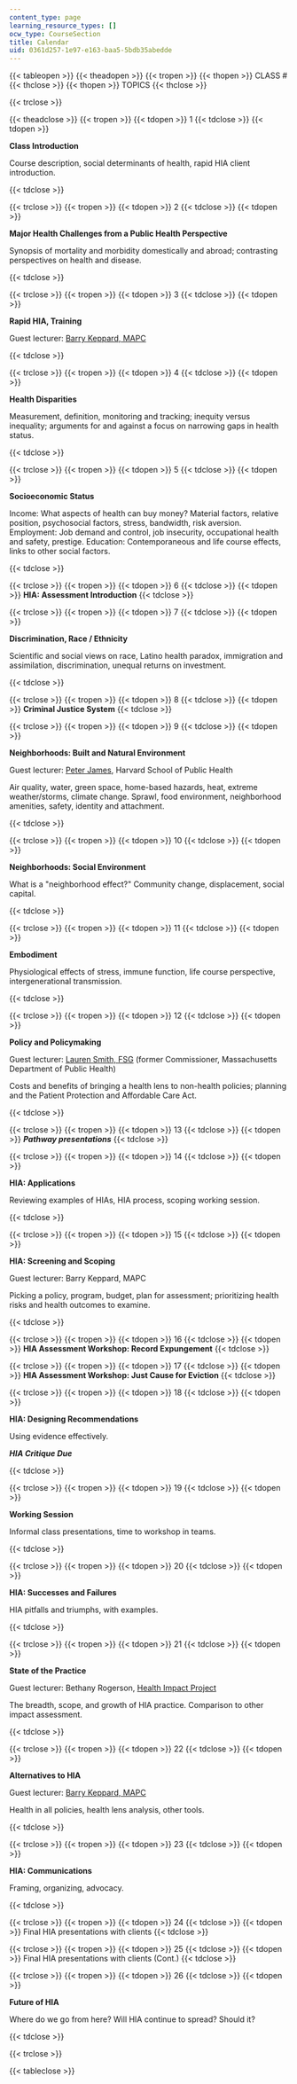 ```yaml
---
content_type: page
learning_resource_types: []
ocw_type: CourseSection
title: Calendar
uid: 0361d257-1e97-e163-baa5-5bdb35abedde
---
```


{{< tableopen >}}
{{< theadopen >}}
{{< tropen >}}
{{< thopen >}}
CLASS #
{{< thclose >}}
{{< thopen >}}
TOPICS
{{< thclose >}}

{{< trclose >}}

{{< theadclose >}}
{{< tropen >}}
{{< tdopen >}}
1
{{< tdclose >}}
{{< tdopen >}}


**Class Introduction**

Course description, social determinants of health, rapid HIA client introduction.


{{< tdclose >}}

{{< trclose >}}
{{< tropen >}}
{{< tdopen >}}
2
{{< tdclose >}}
{{< tdopen >}}


**Major Health Challenges from a Public Health Perspective**

Synopsis of mortality and morbidity domestically and abroad; contrasting perspectives on health and disease.


{{< tdclose >}}

{{< trclose >}}
{{< tropen >}}
{{< tdopen >}}
3
{{< tdclose >}}
{{< tdopen >}}


**Rapid HIA, Training**

Guest lecturer: [Barry Keppard, MAPC](https://www.mapc.org/staff-member/barry-keppard/)


{{< tdclose >}}

{{< trclose >}}
{{< tropen >}}
{{< tdopen >}}
4
{{< tdclose >}}
{{< tdopen >}}


**Health Disparities**

Measurement, definition, monitoring and tracking; inequity versus inequality; arguments for and against a focus on narrowing gaps in health status.


{{< tdclose >}}

{{< trclose >}}
{{< tropen >}}
{{< tdopen >}}
5
{{< tdclose >}}
{{< tdopen >}}


**Socioeconomic Status**

Income: What aspects of health can buy money? Material factors, relative position, psychosocial factors, stress, bandwidth, risk aversion. Employment: Job demand and control, job insecurity, occupational health and safety, prestige. Education: Contemporaneous and life course effects, links to other social factors.


{{< tdclose >}}

{{< trclose >}}
{{< tropen >}}
{{< tdopen >}}
6
{{< tdclose >}}
{{< tdopen >}}
**HIA: Assessment Introduction**
{{< tdclose >}}

{{< trclose >}}
{{< tropen >}}
{{< tdopen >}}
7
{{< tdclose >}}
{{< tdopen >}}


**Discrimination, Race / Ethnicity**

Scientific and social views on race, Latino health paradox, immigration and assimilation, discrimination, unequal returns on investment.


{{< tdclose >}}

{{< trclose >}}
{{< tropen >}}
{{< tdopen >}}
8
{{< tdclose >}}
{{< tdopen >}}
**Criminal Justice System**
{{< tdclose >}}

{{< trclose >}}
{{< tropen >}}
{{< tdopen >}}
9
{{< tdclose >}}
{{< tdopen >}}


**Neighborhoods: Built and Natural Environment**

Guest lecturer: [Peter James](https://www.hsph.harvard.edu/news/press-releases/plants-death-rates-women/), Harvard School of Public Health

Air quality, water, green space, home-based hazards, heat, extreme weather/storms, climate change. Sprawl, food environment, neighborhood amenities, safety, identity and attachment.


{{< tdclose >}}

{{< trclose >}}
{{< tropen >}}
{{< tdopen >}}
10
{{< tdclose >}}
{{< tdopen >}}


**Neighborhoods: Social Environment**

What is a "neighborhood effect?" Community change, displacement, social capital.


{{< tdclose >}}

{{< trclose >}}
{{< tropen >}}
{{< tdopen >}}
11
{{< tdclose >}}
{{< tdopen >}}


**Embodiment**

Physiological effects of stress, immune function, life course perspective, intergenerational transmission.


{{< tdclose >}}

{{< trclose >}}
{{< tropen >}}
{{< tdopen >}}
12
{{< tdclose >}}
{{< tdopen >}}


**Policy and Policymaking**

Guest lecturer: [Lauren Smith, FSG](http://www.fsg.org/people/lauren-a-smith) (former Commissioner, Massachusetts Department of Public Health)

Costs and benefits of bringing a health lens to non-health policies; planning and the Patient Protection and Affordable Care Act.


{{< tdclose >}}

{{< trclose >}}
{{< tropen >}}
{{< tdopen >}}
13
{{< tdclose >}}
{{< tdopen >}}
_**Pathway presentations**_
{{< tdclose >}}

{{< trclose >}}
{{< tropen >}}
{{< tdopen >}}
14
{{< tdclose >}}
{{< tdopen >}}


**HIA: Applications**

Reviewing examples of HIAs, HIA process, scoping working session.


{{< tdclose >}}

{{< trclose >}}
{{< tropen >}}
{{< tdopen >}}
15
{{< tdclose >}}
{{< tdopen >}}


**HIA: Screening and Scoping**

Guest lecturer: Barry Keppard, MAPC

Picking a policy, program, budget, plan for assessment; prioritizing health risks and health outcomes to examine.


{{< tdclose >}}

{{< trclose >}}
{{< tropen >}}
{{< tdopen >}}
16
{{< tdclose >}}
{{< tdopen >}}
**HIA Assessment Workshop: Record Expungement**
{{< tdclose >}}

{{< trclose >}}
{{< tropen >}}
{{< tdopen >}}
17
{{< tdclose >}}
{{< tdopen >}}
**HIA Assessment Workshop: Just Cause for Eviction**
{{< tdclose >}}

{{< trclose >}}
{{< tropen >}}
{{< tdopen >}}
18
{{< tdclose >}}
{{< tdopen >}}


**HIA: Designing Recommendations**

Using evidence effectively.

_**HIA Critique Due**_


{{< tdclose >}}

{{< trclose >}}
{{< tropen >}}
{{< tdopen >}}
19
{{< tdclose >}}
{{< tdopen >}}


**Working Session**

Informal class presentations, time to workshop in teams.


{{< tdclose >}}

{{< trclose >}}
{{< tropen >}}
{{< tdopen >}}
20
{{< tdclose >}}
{{< tdopen >}}


**HIA: Successes and Failures**

HIA pitfalls and triumphs, with examples.


{{< tdclose >}}

{{< trclose >}}
{{< tropen >}}
{{< tdopen >}}
21
{{< tdclose >}}
{{< tdopen >}}


**State of the Practice**

Guest lecturer: Bethany Rogerson, [Health Impact Project](http://www.pewtrusts.org/en/projects/health-impact-project/about)

The breadth, scope, and growth of HIA practice. Comparison to other impact assessment.


{{< tdclose >}}

{{< trclose >}}
{{< tropen >}}
{{< tdopen >}}
22
{{< tdclose >}}
{{< tdopen >}}


**Alternatives to HIA**

Guest lecturer: [Barry Keppard, MAPC](http://www.mapc.org/about-mapc/staff/barry-keppard-0)

Health in all policies, health lens analysis, other tools.


{{< tdclose >}}

{{< trclose >}}
{{< tropen >}}
{{< tdopen >}}
23
{{< tdclose >}}
{{< tdopen >}}


**HIA: Communications**

Framing, organizing, advocacy.


{{< tdclose >}}

{{< trclose >}}
{{< tropen >}}
{{< tdopen >}}
24
{{< tdclose >}}
{{< tdopen >}}
Final HIA presentations with clients
{{< tdclose >}}

{{< trclose >}}
{{< tropen >}}
{{< tdopen >}}
25
{{< tdclose >}}
{{< tdopen >}}
Final HIA presentations with clients (Cont.)
{{< tdclose >}}

{{< trclose >}}
{{< tropen >}}
{{< tdopen >}}
26
{{< tdclose >}}
{{< tdopen >}}


**Future of HIA**

Where do we go from here? Will HIA continue to spread? Should it?


{{< tdclose >}}

{{< trclose >}}

{{< tableclose >}}